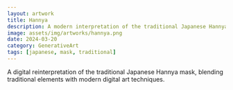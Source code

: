 ```yaml
---
layout: artwork
title: Hannya
description: A modern interpretation of the traditional Japanese Hannya mask
image: assets/img/artworks/hannya.png
date: 2024-03-20
category: GenerativeArt
tags: [japanese, mask, traditional]
---
```


A digital reinterpretation of the traditional Japanese Hannya mask, blending traditional elements with modern digital art techniques. 
